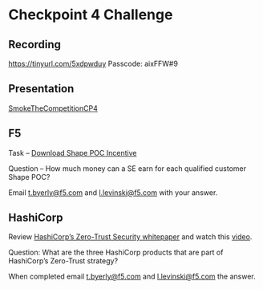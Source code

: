 # Checkpoint 4 Challenge

## Recording

https://tinyurl.com/5xdpwduy Passcode: aixFFW#9

## Presentation

[SmokeTheCompetitionCP4](https://github.com/F5ChannelSE/stc/blob/main/checkpoint4/SmokeTheCompetitionCP4%20-%20Final.pdf)

## F5

Task – [Download Shape POC Incentive](https://partnercentral.f5.com/content/1368324)

Question – How much money can a SE earn for each qualified customer Shape POC?


Email t.byerly@f5.com and l.levinski@f5.com with your answer.

## HashiCorp

Review [HashiCorp’s Zero-Trust Security whitepaper](https://www.hashicorp.com/solutions/zero-trust-security) and watch this [video](https://www.youtube.com/watch?v=FCWl-1Q-GIQ).
 
Question:  What are the three HashiCorp products that are part of HashiCorp’s Zero-Trust strategy?



When completed email t.byerly@f5.com and l.levinski@f5.com the answer.
